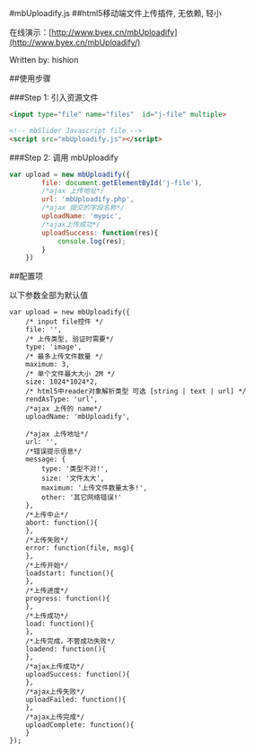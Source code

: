 
#mbUploadify.js
##html5移动端文件上传插件, 无依赖, 轻小


在线演示：[http://www.byex.cn/mbUploadify](http://www.byex.cn/mbUploadify/)

Written by: hishion

##使用步骤

###Step 1: 引入资源文件


```html
<input type="file" name="files"  id="j-file" multiple>

<!-- mbSlider Javascript file -->
<script src="mbUploadify.js"></script>
```


###Step 2: 调用 mbUploadify 

```javascript
var upload = new mbUploadify({
        file: document.getElementById('j-file'),
        /*ajax 上传地址*/
        url: 'mbUploadify.php',
        /*ajax 提交的字段名称*/
        uploadName: 'mypic',
        /*ajax上传成功*/
        uploadSuccess: function(res){
            console.log(res);
        }
    })
```

##配置项

以下参数全部为默认值
```
var upload = new mbUploadify({
    /* input file控件 */
    file: '',
    /* 上传类型, 验证时需要*/
    type: 'image',
    /* 最多上传文件数量 */
    maximum: 3,
    /* 单个文件最大大小 2M */
    size: 1024*1024*2,
    /* html5中reader对象解析类型 可选 [string | text | url] */
    rendAsType: 'url',
    /*ajax 上传的 name*/
    uploadName: 'mbUploadify',

    /*ajax 上传地址*/
    url: '',
    /*错误提示信息*/
    message: {
        type: '类型不对!',
        size: '文件太大',
        maximum: '上传文件数量太多!',
        other: '其它网络错误!'
    },
    /*上传中止*/
    abort: function(){
    },
    /*上传失败*/
    error: function(file, msg){
    },
    /*上传开始*/
    loadstart: function(){
    },
    /*上传进度*/
    progress: function(){
    },
    /*上传成功*/
    load: function(){
    },
    /*上传完成，不管成功失败*/
    loadend: function(){
    },
    /*ajax上传成功*/
    uploadSuccess: function(){
    },
    /*ajax上传失败*/
    uploadFailed: function(){
    },
    /*ajax上传完成*/
    uploadComplete: function(){
    }
});
```

